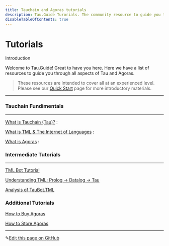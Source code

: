 ```yaml
---
title: Tauchain and Agoras tutorials
description: Tau.Guide Turorials. The community resource to guide you through all aspects of Tau and Agoras.
disableTableOfContents: true
---
```


# Tutorials

Introduction

Welcome to Tau.Guide! Great to have you here. Here we have a list of resources to guide you through all aspects of Tau and Agoras.

> These resources are intended to cover all at an experienced level.
Please see our [Quick Start](docs/quick-start.md) page for more introductory materials.

---

### Tauchain Fundimentals

---

[What is Tauchain (Tau)?](/docs/tutorials/what-is-tauchain) :

[What is TML & The Internet of Languages](/docs/what-is-tml-the-internet-of-languages) : 

[What is Agoras](/docs/What-is-Agoras-9be1cf55e80e45ecb93dafa4f902d5d9) : 

### Intermediate Tutorials

---

[TML Bot Tutorial](/docs/tutorials/tml-bot-Tutorial.md)

[Understanding TML: Prolog -> Datalog -> Tau](/docs/tutorials/understanding-tml-prolog-datalog-tau.md)

[Analysis of TauBot.TML](/docs/tutorials/analysis-of-taubot-tml.md)

### Additional Tutorials

[How to Buy Agoras](/docs/tutorials/step-by-step-guide-how-to-buy-agoras.md)

[How to Store Agoras](/docs/tutorials/step-by-step-guide-how-to-store-agoras.md)

---

✎[Edit this page on GitHub](https://github.com/TauGuide/tau-guide-documents/blob/master/docs/Tutorials/index.md)